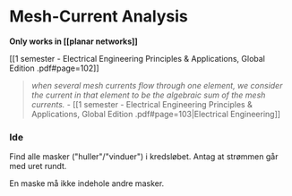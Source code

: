 # Mesh-Current Analysis
**Only works in [[planar networks]]**

[[1 semester - Electrical Engineering Principles & Applications, Global Edition .pdf#page=102]]

> *when several mesh currents flow through one element, we consider the current in that element to be the algebraic sum of the mesh currents.*
> \- [[1 semester - Electrical Engineering Principles & Applications, Global Edition .pdf#page=103|Electrical Engineering]]

### Ide
Find alle masker ("huller"/"vinduer") i kredsløbet. Antag at strømmen går med uret rundt.

En maske må ikke indehole andre masker.
